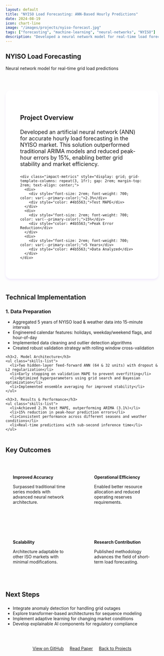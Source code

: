 ```yaml
---
layout: default
title: "NYISO Load Forecasting: ANN-Based Hourly Predictions"
date: 2024-08-19
icon: chart-line
image: "/images/projects/nyiso-forecast.jpg"
tags: ["forecasting", "machine-learning", "neural-networks", "NYISO"]
description: "Developed a neural network model for real-time load forecasting achieving 2.3% MAPE, outperforming traditional ARIMA models by 0.8%."
---
```


<section class="page-header">
  <h1>NYISO Load Forecasting</h1>
  <p>Neural network model for real-time grid load predictions</p>
</section>

<div class="container" style="max-width: 900px; margin: 4rem auto;">
  <div class="project-overview" style="background: white; padding: 3rem; border-radius: 1rem; box-shadow: 0 4px 6px rgba(124, 58, 237, 0.1); margin-bottom: 3rem;">
    <h2 style="color: var(--secondary-color); margin-bottom: 1.5rem;">Project Overview</h2>
    <p style="font-size: 1.125rem; margin-bottom: 1.5rem;">Developed an artificial neural network (ANN) for accurate hourly load forecasting in the NYISO market. This solution outperformed traditional ARIMA models and reduced peak-hour errors by 15%, enabling better grid stability and market efficiency.</p>
    
    <div class="impact-metrics" style="display: grid; grid-template-columns: repeat(3, 1fr); gap: 2rem; margin-top: 2rem; text-align: center;">
      <div>
        <div style="font-size: 2rem; font-weight: 700; color: var(--primary-color);">2.3%</div>
        <div style="color: #4b5563;">Test MAPE</div>
      </div>
      <div>
        <div style="font-size: 2rem; font-weight: 700; color: var(--primary-color);">15%</div>
        <div style="color: #4b5563;">Peak Error Reduction</div>
      </div>
      <div>
        <div style="font-size: 2rem; font-weight: 700; color: var(--primary-color);">5 Years</div>
        <div style="color: #4b5563;">Data Analyzed</div>
      </div>
    </div>
  </div>

  <h2 style="color: var(--secondary-color); margin: 3rem 0 1.5rem;">Technical Implementation</h2>
  
  <div class="implementation-section">
    <h3>1. Data Preparation</h3>
    <ul class="skills-list">
      <li>Aggregated 5 years of NYISO load & weather data into 15-minute intervals</li>
      <li>Engineered calendar features: holidays, weekday/weekend flags, and hour-of-day</li>
      <li>Implemented data cleaning and outlier detection algorithms</li>
      <li>Created robust validation strategy with rolling window cross-validation</li>
    </ul>

    <h3>2. Model Architecture</h3>
    <ul class="skills-list">
      <li>Two hidden-layer feed-forward ANN (64 & 32 units) with dropout & L2 regularization</li>
      <li>Early stopping on validation MAPE to prevent overfitting</li>
      <li>Optimized hyperparameters using grid search and Bayesian optimization</li>
      <li>Implemented ensemble averaging for improved stability</li>
    </ul>

    <h3>3. Results & Performance</h3>
    <ul class="skills-list">
      <li>Achieved 2.3% test MAPE, outperforming ARIMA (3.1%)</li>
      <li>15% reduction in peak-hour prediction errors</li>
      <li>Consistent performance across different seasons and weather conditions</li>
      <li>Real-time predictions with sub-second inference time</li>
    </ul>
  </div>

  <h2 style="color: var(--secondary-color); margin: 3rem 0 1.5rem;">Key Outcomes</h2>
  <div class="outcomes-grid" style="display: grid; grid-template-columns: repeat(2, 1fr); gap: 2rem;">
    <div class="outcome-card" style="background: var(--light-purple); padding: 1.5rem; border-radius: 0.75rem;">
      <h4 style="color: var(--primary-color); margin-bottom: 0.75rem;">Improved Accuracy</h4>
      <p>Surpassed traditional time series models with advanced neural network architecture.</p>
    </div>
    <div class="outcome-card" style="background: var(--light-purple); padding: 1.5rem; border-radius: 0.75rem;">
      <h4 style="color: var(--primary-color); margin-bottom: 0.75rem;">Operational Efficiency</h4>
      <p>Enabled better resource allocation and reduced operating reserves requirements.</p>
    </div>
    <div class="outcome-card" style="background: var(--light-purple); padding: 1.5rem; border-radius: 0.75rem;">
      <h4 style="color: var(--primary-color); margin-bottom: 0.75rem;">Scalability</h4>
      <p>Architecture adaptable to other ISO markets with minimal modifications.</p>
    </div>
    <div class="outcome-card" style="background: var(--light-purple); padding: 1.5rem; border-radius: 0.75rem;">
      <h4 style="color: var(--primary-color); margin-bottom: 0.75rem;">Research Contribution</h4>
      <p>Published methodology advances the field of short-term load forecasting.</p>
    </div>
  </div>

  <h2 style="color: var(--secondary-color); margin: 3rem 0 1.5rem;">Next Steps</h2>
  <ul class="skills-list">
    <li>Integrate anomaly detection for handling grid outages</li>
    <li>Explore transformer-based architectures for sequence modeling</li>
    <li>Implement adaptive learning for changing market conditions</li>
    <li>Develop explainable AI components for regulatory compliance</li>
  </ul>

  <div style="text-align: center; margin-top: 4rem;">
    <a href="https://github.com/tyler-sims/energy-load-forecasting" class="btn btn-primary" style="margin-right: 1rem;">View on GitHub</a>
    <a href="https://github.com/tyler-sims/energy-load-forecasting/blob/main/docs/forecasting-paper.pdf" class="btn btn-secondary" style="margin-right: 1rem;">Read Paper</a>
    <a href="{{ '/projects/' | relative_url }}" class="btn btn-secondary">Back to Projects</a>
  </div>
</div>
